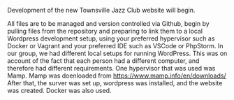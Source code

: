 Development of the new Townsville Jazz Club website will begin.

All files are to be managed and version controlled via Github, begin by pulling files from the repository
and preparing to link them to a local Wordpress development setup, using your preferred hypervisor such as Docker or Vagrant and your preferred IDE such as VSCode or PhpStorm.
In our group, we had different local setups for running WordPress. This was on account of the fact that each person had a different computer, and therefore had different requirements.
   One hypervisor that was used was Mamp. Mamp was doenloaded from https://www.mamp.info/en/downloads/  
   After that, the surver was set up, wordpress was installed, and the website was created.
   Docker was also used.
   
